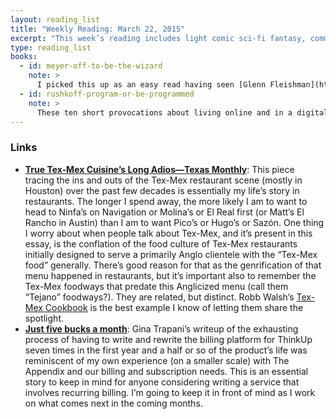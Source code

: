 ```yaml
---
layout: reading_list
title: "Weekly Reading: March 22, 2015"
excerpt: "This week’s reading includes light comic sci-fi fantasy, commandments for a digital age, and Tex-Mex."
type: reading_list
books:
  - id: meyer-off-to-be-the-wizard
    note: >
      I picked this up as an easy read having seen [Glenn Fleishman](https://twitter.com/glennf) recommend it on Twitter a few weeks ago. Having independently discovered that reality is only a computer simulation to which they have access to the main configuration repository, a collection of geeks find they’ve all had the idea to time travel to medieval England and pose as magicians with their new powers. For my tastes, the light humor element could have been less prominent in favor working through the consequences of the central conceit in more detail, but it was fun, easy, and great for picking up at odd hours with a newborn in the house. This is also the first book I’ve bought on one of Amazon’s inhouse imprints, and I was impressed by the presentation. I imagine I’ll eventually pick up the next one in the Magic 2.0 series.
  - id: rushkoff-program-or-be-programmed
    note: >
      These ten short provocations about living online and in a digital age cover ethics and etiquette in roughly equal parts all to set up the core ‘command’ that to participate in this world with purpose one must understand the perspective gained from understanding programming. I find this conclusion—that everyone could benefit from the perspective gained from relatively short exposure to programming—a great corrective to the “Everyone must code!” evangelism. Given that the book was published in 2011, however, I wonder how much of just that brand of evangelism comes from a misunderstanding of the subtleties of Rushkoff’s argument. Regardless, the collection of questions about digital age ethics put me in a good frame of mind for approaching some of the post-dissertation projects I’ve been working on recently.
---
```


### Links

- [**True Tex-Mex Cuisine’s Long Adios—Texas Monthly**](http://www.texasmonthly.com/daily-post/true-tex-mex-cuisines-long-adios): This piece tracing the ins and outs of the Tex-Mex restaurant scene (mostly in Houston) over the past few decades is essentially my life’s story in restaurants. The longer I spend away, the more likely I am to want to head to Ninfa’s on Navigation or Molina’s or El Real first (or Matt’s El Rancho in Austin) than I am to want Pico’s or Hugo’s or Sazón. One thing I worry about when people talk about Tex-Mex, and it’s present in this essay, is the conflation of the food culture of Tex-Mex restaurants initially designed to serve a primarily Anglo clientele with the “Tex-Mex food” generally. There’s good reason for that as the genrification of that menu happened in restaurants, but it’s important also to remember the Tex-Mex foodways that predate this Anglicized menu (call them “Tejano” foodways?). They are related, but distinct. Robb Walsh’s [Tex-Mex Cookbook](http://www.amazon.com/gp/product/0767914880/ref=as_li_tl?ie=UTF8&camp=1789&creative=390957&creativeASIN=0767914880&linkCode=as2&tag=latin031-20&linkId=XAVC4CTR6C4YWMBK) is the best example I know of letting them share the spotlight.
- [**Just five bucks a month**](http://scribbling.net/2015/03/20/just-five-bucks-a-month/): Gina Trapani’s writeup of the exhausting process of having to write and rewrite the billing platform for ThinkUp seven times in the first year and a half or so of the product’s life was reminiscent of my own experience (on a smaller scale) with The Appendix and our billing and subscription needs. This is an essential story to keep in mind for anyone considering writing a service that involves recurring billing. I’m going to keep it in front of mind as I work on what comes next in the coming months.